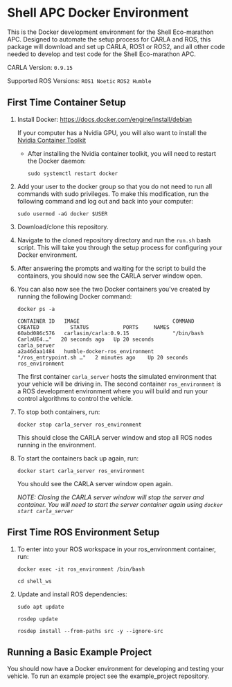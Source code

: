 # Shell APC Docker Environment

This is the Docker development environment for the Shell Eco-marathon APC. Designed to automate the setup process for CARLA and ROS, this package will download and set up CARLA, ROS1 or ROS2, and all other code needed to develop and test code for the Shell Eco-marathon APC.

CARLA Version: `0.9.15`

Supported ROS Versions: `ROS1 Noetic` `ROS2 Humble`

## First Time Container Setup
1. Install Docker: <https://docs.docker.com/engine/install/debian>
    
    If your computer has a Nvidia GPU, you will also want to install the [Nvidia Container Toolkit](https://docs.nvidia.com/datacenter/cloud-native/container-toolkit/latest/install-guide.html)
    
    - After installing the Nvidia container toolkit, you will need to restart the Docker daemon:

        `sudo systemctl restart docker`

2. Add your user to the docker group so that you do not need to run all commands with sudo privileges. To make this modification, run the following command and log out and back into your computer:

    `sudo usermod -aG docker $USER`

3. Download/clone this repository.
4. Navigate to the cloned repository directory and run the `run.sh` bash script. This will take you through the setup process for configuring your Docker environment. 
5. After answering the prompts and waiting for the script to build the containers, you should now see the CARLA server window open.
6. You can also now see the two Docker containers you've created by running the following Docker command:

    `docker ps -a`

    ```
    CONTAINER ID   IMAGE                              COMMAND                  CREATED          STATUS           PORTS     NAMES
    60abd086c576   carlasim/carla:0.9.15              "/bin/bash CarlaUE4.…"   20 seconds ago   Up 20 seconds              carla_server
    a2a46daa1484   humble-docker-ros_environment      "/ros_entrypoint.sh …"   2 minutes ago    Up 20 seconds              ros_environment
    ```

    The first container `carla_server` hosts the simulated environment that your vehicle will be driving in. The second container `ros_environment` is a ROS development environment where you will build and run your control algorithms to control the vehicle.

7. To stop both containers, run:

    `docker stop carla_server ros_environment`

    This should close the CARLA server window and stop all ROS nodes running in the environment.

8. To start the containers back up again, run:

    `docker start carla_server ros_environment`

    You should see the CARLA server window open again.

    *NOTE: Closing the CARLA server window will stop the server and container. You will need to start the server container again using `docker start carla_server`*

## First Time ROS Environment Setup
1. To enter into your ROS workspace in your ros_environment container, run:

    `docker exec -it ros_environment /bin/bash`

    `cd shell_ws`

2. Update and install ROS dependencies:

    `sudo apt update`

    `rosdep update`

    `rosdep install --from-paths src -y --ignore-src`

## Running a Basic Example Project
You should now have a Docker environment for developing and testing your vehicle. To run an example project see the example_project repository.